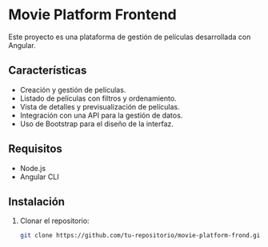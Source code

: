 # Movie Platform Frontend

Este proyecto es una plataforma de gestión de películas desarrollada con Angular.

## Características

- Creación y gestión de películas.
- Listado de películas con filtros y ordenamiento.
- Vista de detalles y previsualización de películas.
- Integración con una API para la gestión de datos.
- Uso de Bootstrap para el diseño de la interfaz.

## Requisitos

- Node.js
- Angular CLI

## Instalación

1. Clonar el repositorio:
   ```bash
   git clone https://github.com/tu-repositorio/movie-platform-frond.git

